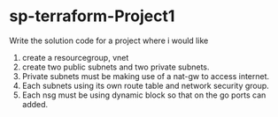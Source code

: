 # sp-terraform-Project1
Write the solution code for a project where i would like 
1. create a resourcegroup, vnet
2. create two public subnets and two private subnets. 
3. Private subnets must be making use of a nat-gw to access internet. 
4. Each subnets using its own route table and network security group. 
5. Each nsg must be using dynamic block so that on the go ports can added.